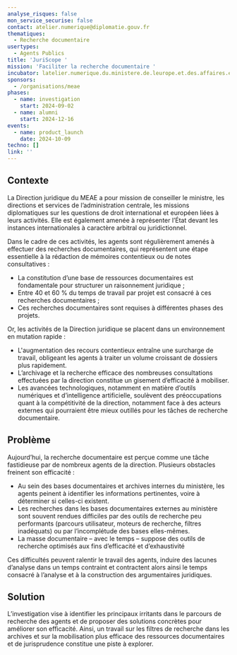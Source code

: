 ```yaml
---
analyse_risques: false
mon_service_securise: false
contact: atelier.numerique@diplomatie.gouv.fr
thematiques:
  - Recherche documentaire
usertypes:
  - Agents Publics
title: 'JuriScope '
mission: 'Faciliter la recherche documentaire '
incubator: latelier.numerique.du.ministere.de.leurope.et.des.affaires.etrangeres
sponsors:
  - /organisations/meae
phases:
  - name: investigation
    start: 2024-09-02
  - name: alumni
    start: 2024-12-16
events:
  - name: product_launch
    date: 2024-10-09
techno: []
link: ''
---
```

## Contexte

La Direction juridique du MEAE a pour mission de conseiller le ministre, les directions et services de l’administration centrale, les missions diplomatiques sur les questions de droit international et européen liées à leurs activités. Elle est également amenée à représenter l’État devant les instances internationales à caractère arbitral ou juridictionnel. 

Dans le cadre de ces activités, les agents sont régulièrement amenés à effectuer des recherches documentaires, qui représentent une étape essentielle à la rédaction de mémoires contentieux ou de notes consultatives :
-	La constitution d’une base de ressources documentaires est fondamentale pour structurer un raisonnement juridique ; 
-	Entre 40 et 60 % du temps de travail par projet est consacré à ces recherches documentaires ; 
-	Ces recherches documentaires sont requises à différentes phases des projets.

Or, les activités de la Direction juridique se placent dans un environnement en mutation rapide :
-	L'augmentation des recours contentieux entraîne une surcharge de travail, obligeant les agents à traiter un volume croissant de dossiers plus rapidement.
-	L’archivage et la recherche efficace des nombreuses consultations effectuées par la direction constitue un gisement d’efficacité à mobiliser. 
-	Les avancées technologiques, notamment en matière d’outils numériques et d’intelligence artificielle, soulèvent des préoccupations quant à la compétitivité de la direction, notamment face à des acteurs externes qui pourraient être mieux outillés pour les tâches de recherche documentaire.


## Problème

Aujourd’hui, la recherche documentaire est perçue comme une tâche fastidieuse par de nombreux agents de la direction. Plusieurs obstacles freinent son efficacité :
-	Au sein des bases documentaires et archives internes du ministère, les agents peinent à identifier les informations pertinentes, voire à déterminer si celles-ci existent.
-	Les recherches dans les bases documentaires externes au ministère sont souvent rendues difficiles par des outils de recherche peu performants (parcours utilisateur, moteurs de recherche, filtres inadéquats) ou par l’incomplétude des bases elles-mêmes.
-	La masse documentaire – avec le temps – suppose des outils de recherche optimisés aux fins d’efficacité et d’exhaustivité


Ces difficultés peuvent ralentir le travail des agents, induire des lacunes d’analyse dans un temps contraint et contractent alors ainsi le temps consacré à l’analyse et à la construction des argumentaires juridiques.


## Solution

L’investigation vise à identifier les principaux irritants dans le parcours de recherche des agents et de proposer des solutions concrètes pour améliorer son efficacité. Ainsi, un travail sur les filtres de recherche dans les archives et sur la mobilisation plus efficace des ressources documentaires et de jurisprudence constitue une piste à explorer. 
